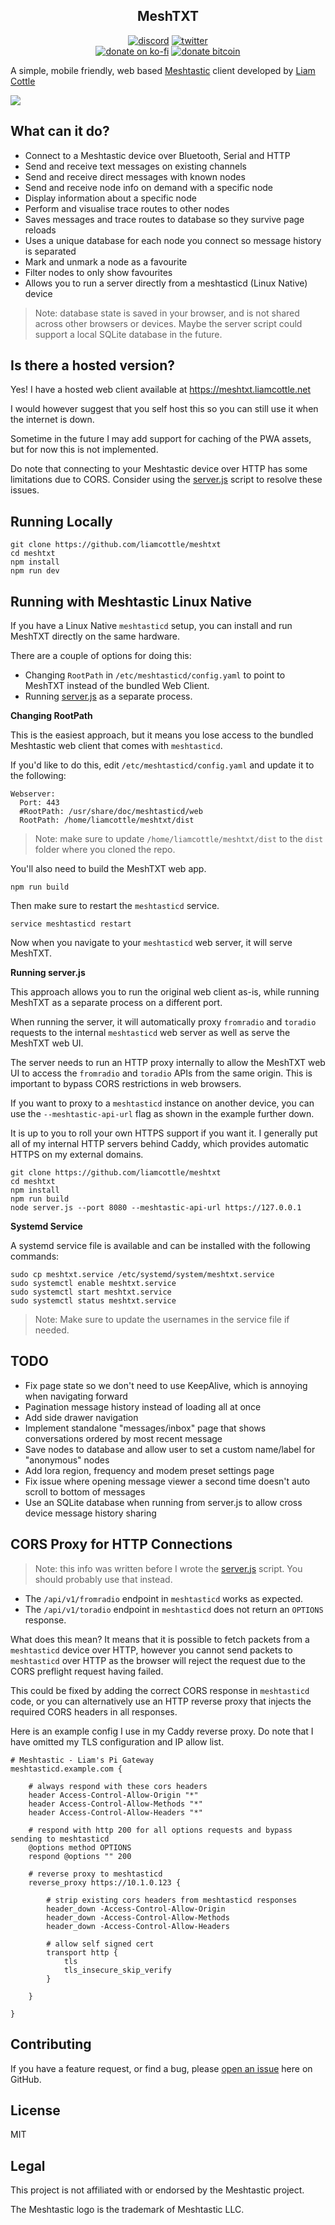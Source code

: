 <h2 align="center">MeshTXT</h2>

<p align="center">
<a href="https://discord.gg/K55zeZyHKK"><img src="https://img.shields.io/badge/Discord-Liam%20Cottle's%20Discord-%237289DA?style=flat&logo=discord" alt="discord"/></a>
<a href="https://twitter.com/liamcottle"><img src="https://img.shields.io/badge/Twitter-@liamcottle-%231DA1F2?style=flat&logo=twitter" alt="twitter"/></a>
<br/>
<a href="https://ko-fi.com/liamcottle"><img src="https://img.shields.io/badge/Donate%20a%20Coffee-liamcottle-yellow?style=flat&logo=buy-me-a-coffee" alt="donate on ko-fi"/></a>
<a href="./donate.md"><img src="https://img.shields.io/badge/Donate%20Bitcoin-3FPBfiEwioWHFix3kZqe5bdU9F5o8mG8dh-%23FF9900?style=flat&logo=bitcoin" alt="donate bitcoin"/></a>
</p>

A simple, mobile friendly, web based [Meshtastic](https://meshtastic.org/) client developed by [Liam Cottle](https://liamcottle.com)

<img src="./screenshots/screenshot.png">

## What can it do?

- Connect to a Meshtastic device over Bluetooth, Serial and HTTP
- Send and receive text messages on existing channels
- Send and receive direct messages with known nodes
- Send and receive node info on demand with a specific node
- Display information about a specific node
- Perform and visualise trace routes to other nodes
- Saves messages and trace routes to database so they survive page reloads
- Uses a unique database for each node you connect so message history is separated
- Mark and unmark a node as a favourite
- Filter nodes to only show favourites
- Allows you to run a server directly from a meshtasticd (Linux Native) device

> Note: database state is saved in your browser, and is not shared across other browsers or devices. Maybe the server script could support a local SQLite database in the future.

## Is there a hosted version?

Yes! I have a hosted web client available at https://meshtxt.liamcottle.net

I would however suggest that you self host this so you can still use it when the internet is down.

Sometime in the future I may add support for caching of the PWA assets, but for now this is not implemented.

Do note that connecting to your Meshtastic device over HTTP has some limitations due to CORS. Consider using the [server.js](./server.js) script to resolve these issues.

## Running Locally

```
git clone https://github.com/liamcottle/meshtxt
cd meshtxt
npm install
npm run dev
```

## Running with Meshtastic Linux Native

If you have a Linux Native `meshtasticd` setup, you can install and run MeshTXT directly on the same hardware.

There are a couple of options for doing this:

- Changing `RootPath` in `/etc/meshtasticd/config.yaml` to point to MeshTXT instead of the bundled Web Client.
- Running [server.js](./server.js) as a separate process.

**Changing RootPath**

This is the easiest approach, but it means you lose access to the bundled Meshtastic web client that comes with `meshtasticd`.

If you'd like to do this, edit `/etc/meshtasticd/config.yaml` and update it to the following:

```
Webserver:
  Port: 443
  #RootPath: /usr/share/doc/meshtasticd/web
  RootPath: /home/liamcottle/meshtxt/dist
```

> Note: make sure to update `/home/liamcottle/meshtxt/dist` to the `dist` folder where you cloned the repo.

You'll also need to build the MeshTXT web app.

```
npm run build
```

Then make sure to restart the `meshtasticd` service.

```
service meshtasticd restart
```

Now when you navigate to your `meshtasticd` web server, it will serve MeshTXT.

**Running server.js**

This approach allows you to run the original web client as-is, while running MeshTXT as a separate process on a different port.

When running the server, it will automatically proxy `fromradio` and `toradio` requests to the internal `meshtasticd` web server as well as serve the MeshTXT web UI.

The server needs to run an HTTP proxy internally to allow the MeshTXT web UI to access the `fromradio` and `toradio` APIs from the same origin. This is important to bypass CORS restrictions in web browsers.

If you want to proxy to a `meshtasticd` instance on another device, you can use the `--meshtastic-api-url` flag as shown in the example further down.

It is up to you to roll your own HTTPS support if you want it. I generally put all of my internal HTTP servers behind Caddy, which provides automatic HTTPS on my external domains.

```
git clone https://github.com/liamcottle/meshtxt
cd meshtxt
npm install
npm run build
node server.js --port 8080 --meshtastic-api-url https://127.0.0.1
```

**Systemd Service**

A systemd service file is available and can be installed with the following commands:

```
sudo cp meshtxt.service /etc/systemd/system/meshtxt.service
sudo systemctl enable meshtxt.service
sudo systemctl start meshtxt.service
sudo systemctl status meshtxt.service
```

> Note: Make sure to update the usernames in the service file if needed.

## TODO

- Fix page state so we don't need to use KeepAlive, which is annoying when navigating forward
- Pagination message history instead of loading all at once
- Add side drawer navigation
- Implement standalone "messages/inbox" page that shows conversations ordered by most recent message
- Save nodes to database and allow user to set a custom name/label for "anonymous" nodes
- Add lora region, frequency and modem preset settings page
- Fix issue where opening message viewer a second time doesn't auto scroll to bottom of messages
- Use an SQLite database when running from server.js to allow cross device message history sharing

## CORS Proxy for HTTP Connections

> Note: this info was written before I wrote the [server.js](./server.js) script. You should probably use that instead.

- The `/api/v1/fromradio` endpoint in `meshtasticd` works as expected.
- The `/api/v1/toradio` endpoint in `meshtasticd` does not return an `OPTIONS` response.

What does this mean? It means that it is possible to fetch packets from a `meshtasticd` device over HTTP, however you cannot send packets to `meshtasticd` over HTTP as the browser will reject the request due to the CORS preflight request having failed.

This could be fixed by adding the correct CORS response in `meshtasticd` code, or you can alternatively use an HTTP reverse proxy that injects the required CORS headers in all responses.

Here is an example config I use in my Caddy reverse proxy. Do note that I have omitted my TLS configuration and IP allow list.

```
# Meshtastic - Liam's Pi Gateway
meshtasticd.example.com {

	# always respond with these cors headers
	header Access-Control-Allow-Origin "*"
	header Access-Control-Allow-Methods "*"
	header Access-Control-Allow-Headers "*"

	# respond with http 200 for all options requests and bypass sending to meshtasticd
	@options method OPTIONS
	respond @options "" 200

	# reverse proxy to meshtasticd
	reverse_proxy https://10.1.0.123 {

		# strip existing cors headers from meshtasticd responses
		header_down -Access-Control-Allow-Origin
		header_down -Access-Control-Allow-Methods
		header_down -Access-Control-Allow-Headers

		# allow self signed cert
		transport http {
			tls
			tls_insecure_skip_verify
		}

	}

}
```

## Contributing

If you have a feature request, or find a bug, please [open an issue](https://github.com/liamcottle/meshtxt/issues) here on GitHub.

## License

MIT

## Legal

This project is not affiliated with or endorsed by the Meshtastic project.

The Meshtastic logo is the trademark of Meshtastic LLC.
